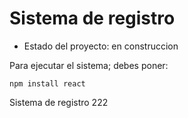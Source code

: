 <h1>Sistema de registro</h1>

- Estado del proyecto: en construccion 

Para ejecutar el sistema; debes poner: 

```npm install react```

Sistema de registro 222
